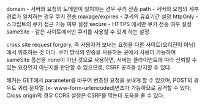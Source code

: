 domain - 서버와 요청의 도메인이 일치하는 경우 쿠키 전송
path - 서버의 요청의 세부경로가 일치하는 경우 쿠키 전송
maxage/expires - 쿠키의 유효기간 설정
httpOnly - 스크립트의 쿠키 접근 가능 여부 설정
secure - HTTPS 에서만 쿠키 전송 여부 설정
sameSite - 같은 사이트에서만 쿠키를 사용할 수 있게 하는 설정


cross site request forgery, 즉 사용자가 보내는 요청을 다른 사이트(오리진이 아님)에서 위조하는 것 이다. 쿠키 방식의 인증을 사용하는 곳에서 사용이 가능하며 sameSite 옵션을 none이 아닌 것으로 사용하면, 서버는 클라이언트에 따라 신뢰할 수 있는 요청인지 아닌지를 판단할 수 있으므로, CSRF 공격을 방지할 수 있다.

해커는 GET에서 parameter를 바꾸어 변조된 요청을 보내게 할 수 있으며, POST의 경우도 쿼리 문자열 (x- www-form-urlencoded)변조가 가능하므로 공격할 수 있다. Cross origin의 경우 CORS 설정은 CSRF를 막는데 도움을 줄 수 있다.
